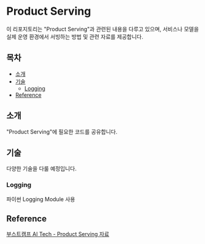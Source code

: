 # Product Serving

이 리포지토리는 "Product Serving"과 관련된 내용을 다루고 있으며, 서비스나 모델을 실제 운영 환경에서 서빙하는 방법 및 관련 자료를 제공합니다.

## 목차

- [소개](#소개)
- [기술](#기술)
  - [Logging](#Logging)
- [Reference](#Reference)

## 소개

"Product Serving"에 필요한 코드를 공유합니다.

## 기술

다양한 기술을 다룰 예정입니다.

### Logging

파이썬 Logging Module 사용

## Reference

[부스트캠프 AI Tech - Product Serving 자료](https://github.com/zzsza/Boostcamp-AI-Tech-Product-Serving)
